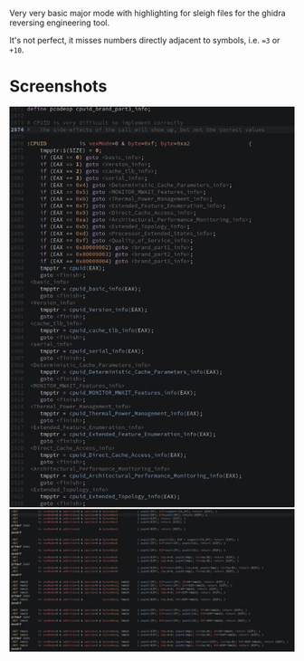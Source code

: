 Very very basic major mode with highlighting for sleigh files for the ghidra
reversing engineering tool.

It's not perfect, it misses numbers directly adjacent to symbols, i.e. `=3` or `+10`.

# Screenshots
![Screenshot 1](https://raw.githubusercontent.com/th0rex/sleigh-mode/master/assets/showcase1.png)
![Screenshot 2](https://raw.githubusercontent.com/th0rex/sleigh-mode/master/assets/showcase2.png)
